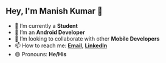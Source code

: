 ## Hey, I'm Manish Kumar 👋

<!--
**ANONYMOUS609/ANONYMOUS609** is a ✨ _special_ ✨ repository because its `README.md` (this file) appears on your GitHub profile.  

Here are some ideas to get you started: -->

- 🔭 I’m currently a **Student**
- 🌱 I’m an **Android Developer**
- 👯 I’m looking to collaborate with other **Mobile Developers**
- 📫 How to reach me: **[Email](mankum8798@gmail.com)**, **[LinkedIn](https://www.linkedin.com/in/manish-kumar-a1a2321b3)**
- 😄 Pronouns: **He/His**

